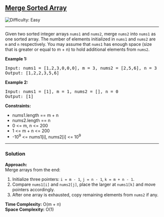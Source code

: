 <h2><a href="https://leetcode.com/problems/merge-sorted-array">Merge Sorted Array</a></h2>
<img src='https://img.shields.io/badge/Difficulty-Easy-brightgreen' alt='Difficulty: Easy' />
<hr>

<p>Given two sorted integer arrays <code>nums1</code> and <code>nums2</code>, merge <code>nums2</code> into <code>nums1</code> as one sorted array. The number of elements initialized in <code>nums1</code> and <code>nums2</code> are <code>m</code> and <code>n</code> respectively. You may assume that <code>nums1</code> has enough space (size that is greater or equal to m + n) to hold additional elements from <code>nums2</code>.</p>

<p><strong>Example 1:</strong></p>
<pre>
Input: nums1 = [1,2,3,0,0,0], m = 3, nums2 = [2,5,6], n = 3
Output: [1,2,2,3,5,6]
</pre>

<p><strong>Example 2:</strong></p>
<pre>
Input: nums1 = [1], m = 1, nums2 = [], n = 0
Output: [1]
</pre>

<p><strong>Constraints:</strong></p>
<ul>
  <li>nums1.length == m + n</li>
  <li>nums2.length == n</li>
  <li>0 &lt;= m, n &lt;= 200</li>
  <li>1 &lt;= m + n &lt;= 200</li>
  <li>-10<sup>9</sup> &lt;= nums1[i], nums2[i] &lt;= 10<sup>9</sup></li>
</ul>

---

### Solution

**Approach:**  
Merge arrays from the end:
1. Initialize three pointers: `i = m - 1`, `j = n - 1`, `k = m + n - 1`.  
2. Compare `nums1[i]` and `nums2[j]`, place the larger at `nums1[k]` and move pointers accordingly.  
3. After one array is exhausted, copy remaining elements from `nums2` if any.  

**Time Complexity:** O(m + n)  
**Space Complexity:** O(1)
